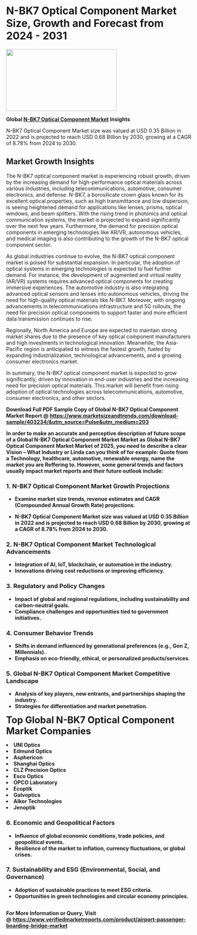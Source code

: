 <H1>N-BK7 Optical Component Market Size, Growth and Forecast from 2024 - 2031</H1><img class="aligncenter size-medium wp-image-584254" src="https://thirdeyenews.in/wp-content/uploads/2024/09/Global-Market-Research-300x168.jpeg" alt="" width="300" height="168" /><p><strong>Global&nbsp;<a href="https://www.marketsizeandtrends.com/download-sample/403234/&amp;utm_source=Pulse&amp;utm_medium=203">N-BK7 Optical Component Market</a> Insights</strong></p><p>N-BK7 Optical Component Market size was valued at USD 0.35 Billion in 2022 and is projected to reach USD 0.68 Billion by 2030, growing at a CAGR of 8.78% from 2024 to 2030.</p><p><h2>Market Growth Insights</h2> <p>The N-BK7 optical component market is experiencing robust growth, driven by the increasing demand for high-performance optical materials across various industries, including telecommunications, automotive, consumer electronics, and defense. N-BK7, a borosilicate crown glass known for its excellent optical properties, such as high transmittance and low dispersion, is seeing heightened demand for applications like lenses, prisms, optical windows, and beam splitters. With the rising trend in photonics and optical communication systems, the market is projected to expand significantly over the next few years. Furthermore, the demand for precision optical components in emerging technologies like AR/VR, autonomous vehicles, and medical imaging is also contributing to the growth of the N-BK7 optical component sector.</p> <p><strong></strong></p> <p>As global industries continue to evolve, the N-BK7 optical component market is poised for substantial expansion. In particular, the adoption of optical systems in emerging technologies is expected to fuel further demand. For instance, the development of augmented and virtual reality (AR/VR) systems requires advanced optical components for creating immersive experiences. The automotive industry is also integrating advanced optical sensors and lenses into autonomous vehicles, driving the need for high-quality optical materials like N-BK7. Moreover, with ongoing advancements in telecommunications infrastructure and 5G rollouts, the need for precision optical components to support faster and more efficient data transmission continues to rise.</p> <p>Regionally, North America and Europe are expected to maintain strong market shares due to the presence of key optical component manufacturers and high investments in technological innovation. Meanwhile, the Asia-Pacific region is anticipated to witness the fastest growth, fueled by expanding industrialization, technological advancements, and a growing consumer electronics market.</p> <p>In summary, the N-BK7 optical component market is expected to grow significantly, driven by innovation in end-user industries and the increasing need for precision optical materials. This market will benefit from rising adoption of optical technologies across telecommunications, automotive, consumer electronics, and other sectors.</p> <p><strong></p><p><span class=""><strong>Download Full PDF Sample Copy of Global N-BK7 Optical Component Market Report</strong> @ <a href="https://www.marketsizeandtrends.com/download-sample/403234/&amp;utm_source=Pulse&amp;utm_medium=203" target="_blank">https://www.marketsizeandtrends.com/download-sample/403234/&amp;utm_source=Pulse&amp;utm_medium=203</a></span></p><p>In order to make an accurate and perceptive description of future scope of a Global&nbsp;N-BK7 Optical Component Market Market as Global&nbsp;N-BK7 Optical Component Market Market of 2025, you need to describe a clear Vision &ndash; What Industry or Linda can you think of for example: Quote from a Technology, healthcare, automotive, renewable energy, name the market you are Reffering to. However, some general trends and factors usually impact market reports and their future outlook include:</p><h3>1.&nbsp;<strong>N-BK7 Optical Component Market Growth Projections</strong></h3><ul><li>Examine market size trends, revenue estimates and CAGR (Compounded Annual Growth Rate) projections.</li><li><p>N-BK7 Optical Component Market size was valued at USD 0.35 Billion in 2022 and is projected to reach USD 0.68 Billion by 2030, growing at a CAGR of 8.78% from 2024 to 2030.</p></li></ul><h3>2.&nbsp;<strong>N-BK7 Optical Component Market Technological Advancements</strong></h3><ul><li>Integration of AI, IoT, blockchain, or automation in the industry.</li><li>Innovations driving cost reductions or improving efficiency.</li></ul><h3>3.&nbsp;<strong>Regulatory and Policy Changes</strong></h3><ul><li>Impact of global and regional regulations, including sustainability and carbon-neutral goals.</li><li>Compliance challenges and opportunities tied to government initiatives.</li></ul><h3>4.&nbsp;<strong>Consumer Behavior Trends</strong></h3><ul><li>Shifts in demand influenced by generational preferences (e.g., Gen Z, Millennials).</li><li>Emphasis on eco-friendly, ethical, or personalized products/services.</li></ul><h3>5.&nbsp;<strong>Global N-BK7 Optical Component Market Competitive Landscape</strong></h3><ul><li>Analysis of key players, new entrants, and partnerships shaping the industry.</li><li>Strategies for differentiation and market penetration.</li></ul><p data-pm-slice="1 1 []"><span style="color: inherit; font-family: inherit; font-size: 25px;">Top Global N-BK7 Optical Component Market Companies</span></p><div class="" data-test-id=""><p><li>UNI Optics</li><li> Edmund Optics</li><li> Asphericon</li><li> Shanghai Optics</li><li> CLZ Precision Optics</li><li> Esco Optics</li><li> OPCO Laboratory</li><li> Ecoptik</li><li> Galvoptics</li><li> Alkor Technologies</li><li> Jenoptik</li></p></div><h3>6.&nbsp;<strong>Economic and Geopolitical Factors</strong></h3><ul><li>Influence of global economic conditions, trade policies, and geopolitical events.</li><li>Resilience of the market to inflation, currency fluctuations, or global crises.</li></ul><h3>7.&nbsp;<strong>Sustainability and ESG (Environmental, Social, and Governance)</strong></h3><ul><li>Adoption of sustainable practices to meet ESG criteria.</li><li>Opportunities in green technologies and circular economy principles.</li></ul><h2><strong style="font-size: 14px;">For More Information or Query, Visit @&nbsp;</strong><a style="background-color: #ffffff; font-size: 14px;" href="https://www.marketsizeandtrends.com/report/n-bk7-optical-component-market/" target="_blank">https://www.verifiedmarketreports.com/product/airport-passenger-boarding-bridge-market</a></h2>
